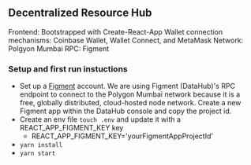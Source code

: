 ## Decentralized Resource Hub

Frontend: Bootstrapped with Create-React-App
Wallet connection mechanisms: Coinbase Wallet, Wallet Connect, and MetaMask
Network: Polgyon Mumbai
RPC: Figment

### Setup and first run instuctions

- Set up a [Figment](https://datahub.figment.io/) account. We are using Figment (DataHub)'s RPC endpoint to connect to the Polygon Mumbai network because it is a free, globally distributed, cloud-hosted node network. Create a new Figment app within the DataHub console and copy the project id.
- Create an env file `touch .env` and update it with a REACT_APP_FIGMENT_KEY key
  - REACT_APP_FIGMENT_KEY='yourFigmentAppProjectId'
- `yarn install`
- `yarn start`
